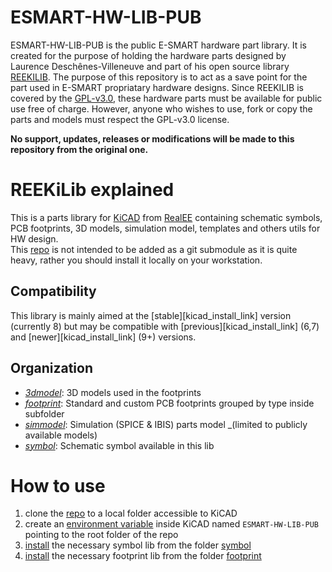 # ESMART-HW-LIB-PUB
ESMART-HW-LIB-PUB is the public E-SMART hardware part library. It is created for the purpose of holding the hardware parts designed by Laurence Deschênes-Villeneuve and part of his open source library [REEKILIB](https://gitlab.com/real-ee/lib/reekilib). The purpose of this repository is to act as a save point for the part used in E-SMART propriatary hardware designs. Since REEKILIB is covered by the [GPL-v3.0][license_GPL], these hardware parts must be available for public use free of charge. However, anyone who wishes to use, fork or copy the parts and models must respect the GPL-v3.0 license.

**No support, updates, releases or modifications will be made to this repository from the original one.**

# REEKiLib explained

This is a parts library for [KiCAD][kicad_link] from [RealEE][realee_link] containing schematic symbols, PCB footprints, 3D models, simulation model, templates and others utils for HW design.  
This [repo][reekilib_link] is not intended to be added as a git submodule as it is quite heavy, rather you should install it locally on your workstation.

## Compatibility

This library is mainly aimed at the [stable][kicad_install_link] version (currently 8) but may be compatible with [previous][kicad_install_link] (6,7) and [newer][kicad_install_link] (9+) versions.

## Organization

- _[3dmodel][3dmodel_folder]_: 3D models used in the footprints
- _[footprint][footprint_folder]_: Standard and custom PCB footprints grouped by type inside subfolder
- _[simmodel][simmodel_folder]_: Simulation (SPICE & IBIS) parts model _(limited to publicly available models)
- _[symbol][symbol_folder]_: Schematic symbol available in this lib

# How to use

1. clone the [repo][reekilib_link] to a local folder accessible to KiCAD
2. create an [environment variable][kicad_doc_path_link] inside KiCAD named `ESMART-HW-LIB-PUB` pointing to the root folder of the repo
3. [install][kicad_doc_libinstall_link] the necessary symbol lib from the folder [symbol][symbol_folder]
4. [install][kicad_doc_libinstall_link] the necessary footprint lib from the folder [footprint][footprint_folder]


<!-- links -->

[realee_link]: https://www.realee.tech/
[reekilib_link]: https://gitlab.com/real-ee/public/reekilib
[kicad_link]: https://www.kicad.org/
[freecad_link]: https://www.freecadweb.org/
[repo_link]: https://github.com/Esmartdriver/esmart-hw-lib-pub

<!-- doc links -->

[kicad_doc_link]: https://docs.kicad.org/8.0/en/
[kicad_doc_path_link]: https://docs.kicad.org/8.0/en/kicad/kicad.html#paths_configuration
[kicad_doc_libinstall_link]: https://docs.kicad.org/8.0/en/kicad/kicad.html#libraries-configuration
[kibot_doc_link]: https://kibot.readthedocs.io/en/master/

<!-- files -->

[license_GPL]: ./GPL-license-copy

<!-- folder -->

[doc_folder]: doc/
[footprint_folder]: footprint/
[3dmodel_folder]: 3dmodel/
[simmodel_folder]: simmodel/
[symbol_folder]: symbol/